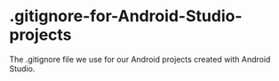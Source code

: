 .gitignore-for-Android-Studio-projects
======================================

The .gitignore file we use for our Android projects created with Android Studio.



